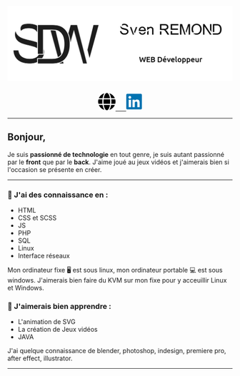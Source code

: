 # ![Banniere](./Images/Banniere_GitHub.jpg)

<p align="center">
<a target="_blank" href="https://svenremond.github.io/CV_interactif.github.io/index.html"><img height="40px" src="./Images/globe-solid.svg"> &nbsp&nbsp&nbsp&nbsp
<a target="_blank" href="https://fr.linkedin.com/in/sven-remond-4471a8193?trk=public_profile_browsemap_profile-result-card_result-card_full-click"><img height="40px" src="./Images/linkedin-brands.svg" ></a>

</p>

---

## Bonjour,

Je suis **passionné de technologie** en tout genre, je suis autant passionné par le **front** que par le **back**. J'aime joué au jeux vidéos et j'aimerais bien si l'occasion se présente en créer.

---

### :blue_book: J'ai des **connaissance** en :

- HTML
- CSS et SCSS
- JS
- PHP
- SQL
- Linux
- Interface réseaux

Mon ordinateur fixe :desktop_computer: est sous linux, mon ordinateur portable :computer: est sous windows.
J'aimerais bien faire du KVM sur mon fixe pour y acceuillir Linux et Windows.

### 📖 J'aimerais bien **apprendre** :

- L'animation de SVG
- La création de Jeux vidéos
- JAVA

J'ai quelque connaissance de blender, photoshop, indesign, premiere pro, after effect, illustrator.

---
